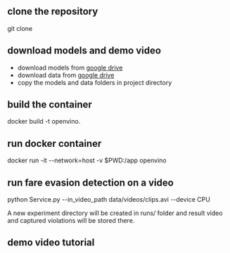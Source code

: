 
## clone the repository
git clone 

## download models and demo video
- download models from [google drive](https://drive.google.com/drive/folders/19PTZ7EBu1HPEjtqfXPJPjCyg3D7ANGkM?usp=sharing)
- download data from [google drive](https://drive.google.com/drive/folders/1rNqr1aYlHgu3kEXT7GTaTTpP4uP9xLoR?usp=sharing)
- copy the models and data folders in project directory

## build the container
docker build -t openvino.

## run docker container
docker run -it --network=host -v $PWD:/app openvino

## run fare evasion detection on a video
python Service.py --in_video_path data/videos/clips.avi --device CPU

A new experiment directory will be created in runs/ folder and result video and captured violations will be stored there.

## demo video tutorial






